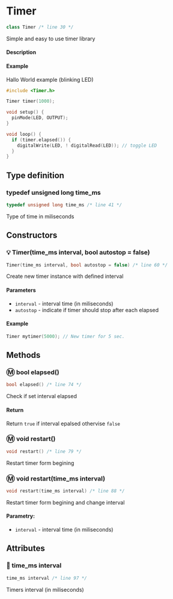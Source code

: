 # Timer

```cpp
class Timer /* line 30 */
```

Simple and easy to use timer library

#### Description

#### Example

Hallo World example (blinking LED)

```cpp
#include <Timer.h>

Timer timer(1000);

void setup() {
  pinMode(LED, OUTPUT);
}

void loop() {
  if (timer.elapsed()) {
    digitalWrite(LED, ! digitalRead(LED)); // toggle LED
  }
}
```


## Type definition

### typedef unsigned long time_ms

```cpp
typedef unsigned long time_ms /* line 41 */
```

Type of time in miliseconds

## Constructors

### 💡 Timer(time_ms interval, bool autostop = false)

```cpp
Timer(time_ms interval, bool autostop = false) /* line 60 */
```

Create new timer instance with defined interval

#### Parameters

- `interval` - interval time (in miliseconds)
- `autostop` - indicate if timer should stop after each elapsed

#### Example
```cpp
Timer mytimer(5000); // New timer for 5 sec.
```

## Methods

### Ⓜ️ bool elapsed()

```cpp
bool elapsed() /* line 74 */
```

Check if set interval elapsed

#### Return

Return `true` if interval epalsed othervise `false`


### Ⓜ️ void restart()

```cpp
void restart() /* line 79 */
```

Restart timer form begining

### Ⓜ️ void restart(time_ms interval)

```cpp
void restart(time_ms interval) /* line 88 */
```

Restart timer form begining and change interval

#### Parametry:

- `interval` - interval time (in miliseconds)

## Attributes

### 🔧 time_ms interval

```cpp
time_ms interval /* line 97 */
```

Timers interval (in miliseconds)
